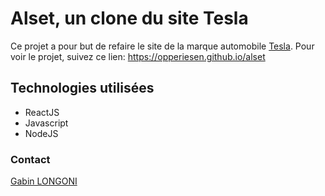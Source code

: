 # Alset, un clone du site Tesla

Ce projet a pour but de refaire le site de la marque automobile [Tesla](www.tesla.com).
Pour voir le projet, suivez ce lien: https://opperiesen.github.io/alset

## Technologies utilisées

- ReactJS
- Javascript
- NodeJS

### Contact

[Gabin LONGONI](mailto:opperiesen@gmail.com?subject=[GitHub]%20Aslet%20Project)
